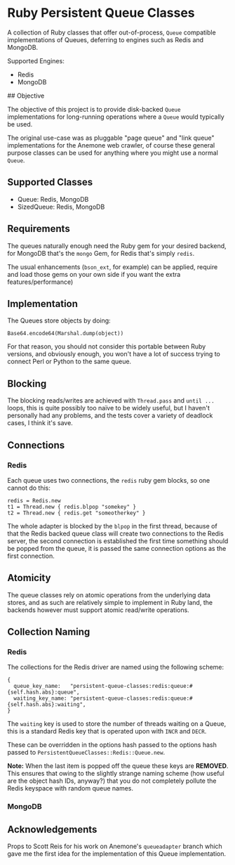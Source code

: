 # Ruby Persistent Queue Classes

A collection of Ruby classes that offer out-of-process, `Queue` compatible
implementations of Queues, deferring to engines such as Redis and MongoDB.

Supported Engines:

 * Redis
 * MongoDB

## Objective

The objective of this project is to provide disk-backed `Queue`
implementations for long-running operations where a `Queue` would typically be
used.

The original use-case was as pluggable "page queue" and "link queue"
implementations for the Anemone web crawler, of course these general purpose
classes can be used for anything where you might use a normal `Queue`.

## Supported Classes

 * Queue:      Redis, MongoDB
 * SizedQueue: Redis, MongoDB

## Requirements

The queues naturally enough need the Ruby gem for your desired backend, for
MongoDB that's the `mongo` Gem, for Redis that's simply `redis`.

The usual enhancements (`bson_ext`, for example) can be applied, require and
load those gems on your own side if you want the extra features/performance)

## Implementation

The Queues store objects by doing:

   `Base64.encode64(Marshal.dump(object))`

For that reason, you should not consider this portable between Ruby versions,
and obviously enough, you won't have a lot of success trying to connect Perl
or Python to the same queue.

## Blocking

The blocking reads/writes are achieved with `Thread.pass` and `until ...`
loops, this is quite possibly too naïve to be widely useful, but I haven't
personally had any problems, and the tests cover a variety of deadlock cases,
I think it's save.

## Connections

### Redis

Each queue uses two connections, the `redis` ruby gem blocks, so one cannot do
this:

    redis = Redis.new
    t1 = Thread.new { redis.blpop "somekey" }
    t2 = Thread.new { redis.get "someotherkey" }

The whole adapter is blocked by the `blpop` in the first thread, because of
that the Redis backed queue class will create two connections to the Redis
server, the second connection is established the first time something should
be popped from the queue, it is passed the same connection options as the
first connection.

## Atomicity

The queue classes rely on atomic operations from the underlying data stores,
and as such are relatively simple to implement in Ruby land, the backends
however must support atomic read/write operations.

## Collection Naming

### Redis

The collections for the Redis driver are named using the following scheme:

    {
      queue_key_name:   "persistent-queue-classes:redis:queue:#{self.hash.abs}:queue",
      waiting_key_name: "persistent-queue-classes:redis:queue:#{self.hash.abs}:waiting",
    }

The `waiting` key is used to store the number of threads waiting on a Queue,
this is a standard Redis key that is operated upon with `INCR` and `DECR`.

These can be overridden in the options hash passed to the options hash passed
to `PersistentQueueClasses::Redis::Queue.new`.

**Note:** When the last item is popped off the queue these keys are
**REMOVED**. This ensures that owing to the slightly strange naming scheme
(how useful are the object hash IDs, anyway?) that you do not completely
pollute the Redis keyspace with random queue names.

### MongoDB

## Acknowledgements

Props to Scott Reis for his work on Anemone's `queueadapter` branch which gave
me the first idea for the implementation of this Queue implementation.
